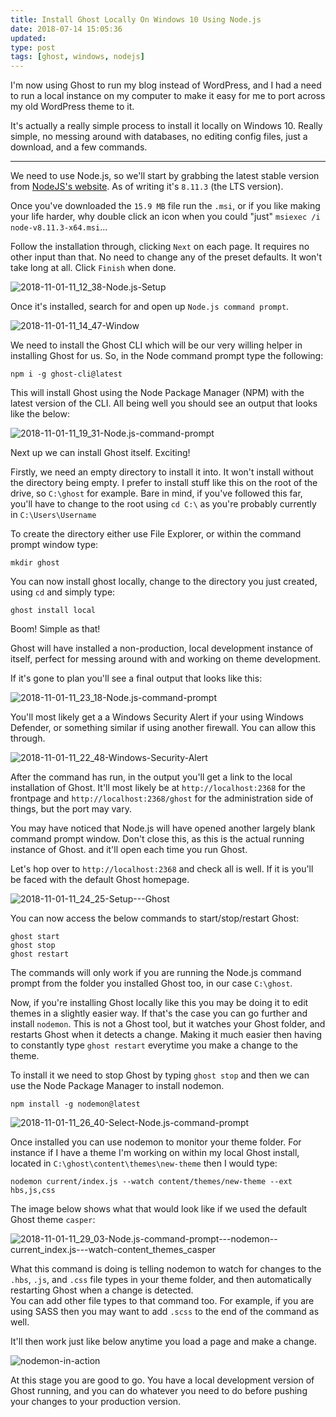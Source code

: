 ```yaml
---
title: Install Ghost Locally On Windows 10 Using Node.js
date: 2018-07-14 15:05:36
updated: 
type: post
tags: [ghost, windows, nodejs]
---
```


I'm now using Ghost to run my blog instead of WordPress, and I had a need to run a local instance on my computer to make it easy for me to port across my old WordPress theme to it.

It's actually a really simple process to install it locally on Windows 10. Really simple, no messing around with databases, no editing config files, just a download, and a few commands.

---

We need to use Node.js, so we'll start by grabbing the latest stable version from [NodeJS's website](https://nodejs.org/en/). As of writing it's `8.11.3` (the LTS version).

Once you've downloaded the `15.9 MB` file run the `.msi`, or if you like making your life harder, why double click an icon when you could "just" `msiexec /i node-v8.11.3-x64.msi`...

Follow the installation through, clicking `Next` on each page. It requires no other input than that. No need to change any of the preset defaults. It won't take long at all. Click `Finish` when done.

![2018-11-01-11_12_38-Node.js-Setup](/images/2018-11-01-11_12_38-Node.js-Setup.png)

Once it's installed, search for and open up `Node.js command prompt`.

![2018-11-01-11_14_47-Window](/images/2018-11-01-11_14_47-Window.png)

We need to install the Ghost CLI which will be our very willing helper in installing Ghost for us. So, in the Node command prompt type the following:

```
npm i -g ghost-cli@latest
```

This will install Ghost using the Node Package Manager (NPM) with the latest version of the CLI. All being well you should see an output that looks like the below:

![2018-11-01-11_19_31-Node.js-command-prompt](/images/2018-11-01-11_19_31-Node.js-command-prompt.png)

Next up we can install Ghost itself. Exciting!

Firstly, we need an empty directory to install it into. It won't install without the directory being empty. I prefer to install stuff like this on the root of the drive, so `C:\ghost` for example. Bare in mind, if you've followed this far, you'll have to change to the root using `cd C:\` as you're probably currently in `C:\Users\Username`

To create the directory either use File Explorer, or within the command prompt window type:

```
mkdir ghost
```

You can now install ghost locally, change to the directory you just created, using `cd` and simply type:

```
ghost install local
```

Boom! Simple as that!

Ghost will have installed a non-production, local development instance of itself, perfect for messing around with and working on theme development.

If it's gone to plan you'll see a final output that looks like this:

![2018-11-01-11_23_18-Node.js-command-prompt](/images/2018-11-01-11_23_18-Node.js-command-prompt.png)

You'll most likely get a a Windows Security Alert if your using Windows Defender, or something similar if using another firewall. You can allow this through.

![2018-11-01-11_22_48-Windows-Security-Alert](/images/2018-11-01-11_22_48-Windows-Security-Alert.png)

After the command has run, in the output you'll get a link to the local installation of Ghost. It'll most likely be at `http://localhost:2368` for the frontpage and `http://localhost:2368/ghost` for the administration side of things, but the port may vary.

You may have noticed that Node.js will have opened another largely blank command prompt window. Don't close this, as this is the actual running instance of Ghost. and it'll open each time you run Ghost.

Let's hop over to `http://localhost:2368` and check all is well. If it is you'll be faced with the default Ghost homepage.

![2018-11-01-11_24_25-Setup---Ghost](/images/2018-11-01-11_24_25-Setup---Ghost.png)

You can now access the below commands to start/stop/restart Ghost:

```
ghost start
ghost stop
ghost restart
```

The commands will only work if you are running the Node.js command prompt from the folder you installed Ghost too, in our case `C:\ghost`.

Now, if you're installing Ghost locally like this you may be doing it to edit themes in a slightly easier way. If that's the case you can go further and install `nodemon`. This is not a Ghost tool, but it watches your Ghost folder, and restarts Ghost when it detects a change. Making it much easier then having to constantly type `ghost restart` everytime you make a change to the theme.

To install it we need to stop Ghost by typing `ghost stop` and then we can use the Node Package Manager to install nodemon.

```
npm install -g nodemon@latest
```

![2018-11-01-11_26_40-Select-Node.js-command-prompt](/images/2018-11-01-11_26_40-Select-Node.js-command-prompt.png)

Once installed you can use nodemon to monitor your theme folder. For instance if I have a theme I'm working on within my local Ghost install, located in `C:\ghost\content\themes\new-theme` then I would type:

```
nodemon current/index.js --watch content/themes/new-theme --ext hbs,js,css
```

The image below shows what that would look like if we used the default Ghost theme `casper`:

![2018-11-01-11_29_03-Node.js-command-prompt---nodemon--current_index.js---watch-content_themes_casper](/images/2018-11-01-11_29_03-Node.js-command-prompt---nodemon--current_index.js---watch-content_themes_casper.png)

What this command is doing is telling nodemon to watch for changes to the `.hbs`, `.js`, and `.css` file types in your theme folder, and then automatically restarting Ghost when a change is detected.  
You can add other file types to that command too. For example, if you are using SASS then you may want to add `.scss` to the end of the command as well.

It'll then work just like below anytime you load a page and make a change.

![nodemon-in-action](/images/nodemon-in-action.gif)

At this stage you are good to go. You have a local development version of Ghost running, and you can do whatever you need to do before pushing your changes to your production version.

